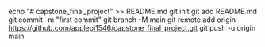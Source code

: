 echo "# capstone_final_project" >> README.md
git init
git add README.md
git commit -m "first commit"
git branch -M main
git remote add origin https://github.com/applepi1546/capstone_final_project.git
git push -u origin main
